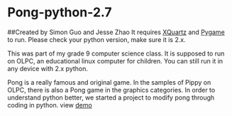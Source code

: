 # Pong-python-2.7
##Created by Simon Guo and Jesse Zhao
It requires [XQuartz](http://www.xquartz.org/) and [Pygame](http://pygame.org/hifi.html) to run.
Please check your python version, make sure it is 2.x.

This was part of my grade 9 computer science class.
It is supposed to run on OLPC, an educational linux computer for children.
You can still run it in any device with 2.x python.

Pong is a really famous and original game. In the samples of Pippy on OLPC, there is also a Pong game in the graphics categories. In order to understand python better, we started a project to modify pong through coding in python.
view [demo](https://drive.google.com/open?id=0B_MW2YLgRt45NnlPaFd6MFRBaGs)
